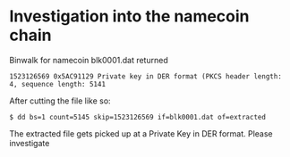 # Investigation into the namecoin chain


Binwalk for namecoin blk0001.dat returned 

```
1523126569 0x5AC91129 Private key in DER format (PKCS header length: 4, sequence length: 5141
```

After cutting the file like so:

```
$ dd bs=1 count=5145 skip=1523126569 if=blk0001.dat of=extracted
```

The extracted file gets picked up at a Private Key in DER format. Please investigate
